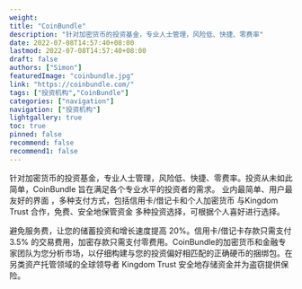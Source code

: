 ```yaml
---
weight: 
title: "CoinBundle"
description: "针对加密货币的投资基金，专业人士管理，风险低、快捷、零费率"
date: 2022-07-08T14:57:40+08:00
lastmod: 2022-07-08T14:57:40+08:00
draft: false
authors: ["Simon"]
featuredImage: "coinbundle.jpg"
link: "https://coinbundle.com/"
tags: ["投资机构","CoinBundle"]
categories: ["navigation"]
navigation: ["投资机构"]
lightgallery: true
toc: true
pinned: false
recommend: false
recommend1: false
---
```

针对加密货币的投资基金，专业人士管理，风险低、快捷、零费率。投资从未如此简单，CoinBundle 旨在满足各个专业水平的投资者的需求。 业内最简单、用户最友好的界面 ，多种支付方式，包括信用卡/借记卡和个人加密货币 与Kingdom Trust 合作，免费、安全地保管资金 多种投资选择，可根据个人喜好进行选择。

避免服务费，让您的储蓄投资和增长速度提高 20%。信用卡/借记卡存款只需支付 3.5% 的交易费用，加密存款只需支付零费用。CoinBundle的加密货币和金融专家团队为您分析市场，以仔细构建与您的投资偏好相匹配的正确硬币的捆绑包。在另类资产托管领域的全球领导者 Kingdom Trust 安全地存储资金并为盗窃提供保险。